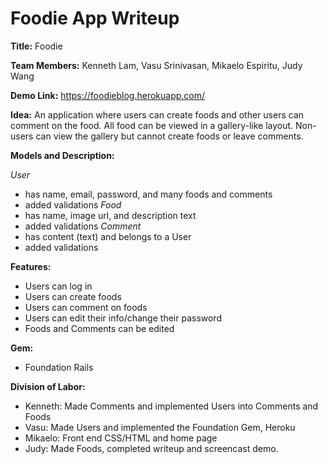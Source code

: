 # Foodie App Writeup
**Title:** Foodie

**Team Members:** Kenneth Lam, Vasu Srinivasan, Mikaelo Espiritu, Judy Wang

**Demo Link:** https://foodieblog.herokuapp.com/

**Idea:** An application where users can create foods and other users can comment on the food. All food can be viewed in a gallery-like layout. Non-users can view the gallery but cannot create foods or leave comments. 

**Models and Description:**

*User*
 - has name, email, password, and many foods and comments
 - added validations
*Food*
 - has name, image url, and description text
 - added validations
*Comment*
 - has content (text) and belongs to a User
 - added validations

**Features:**
 - Users can log in
 - Users can create foods
 - Users can comment on foods
 - Users can edit their info/change their password
 - Foods and Comments can be edited

**Gem:**
 - Foundation Rails

**Division of Labor:**
 - Kenneth: Made Comments and implemented Users into Comments and Foods
 - Vasu: Made Users and implemented the Foundation Gem, Heroku
 - Mikaelo: Front end CSS/HTML and home page
 - Judy: Made Foods, completed writeup and screencast demo.
